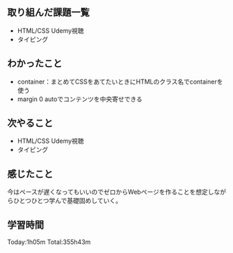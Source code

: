 ## 取り組んだ課題一覧
 - HTML/CSS Udemy視聴
 - タイピング
## わかったこと
 - container：まとめてCSSをあてたいときにHTMLのクラス名でcontainerを使う
 - margin 0 autoでコンテンツを中央寄せできる
## 次やること
 - HTML/CSS Udemy視聴
 - タイピング
## 感じたこと
今はペースが遅くなってもいいのでゼロからWebページを作ることを想定しながらひとつひとつ学んで基礎固めしていく。
## 学習時間
Today:1h05m  Total:355h43m